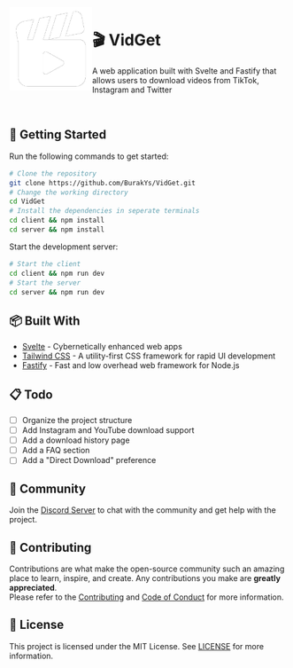 <img src="./server/public/icon.png" align="left" width="150" height="150" alt="VidGet Logo">

# 🎬 VidGet

A web application built with Svelte and Fastify that allows users to download videos from TikTok, Instagram and Twitter

<br />

## 🚀 Getting Started

Run the following commands to get started:

```bash
# Clone the repository
git clone https://github.com/BurakYs/VidGet.git
# Change the working directory
cd VidGet
# Install the dependencies in seperate terminals
cd client && npm install
cd server && npm install
```

Start the development server:

```bash
# Start the client
cd client && npm run dev
# Start the server
cd server && npm run dev
```

## 📦 Built With

- [Svelte](https://svelte.dev) - Cybernetically enhanced web apps
- [Tailwind CSS](https://tailwindcss.com) - A utility-first CSS framework for rapid UI development
- [Fastify](https://fastify.dev) - Fast and low overhead web framework for Node.js

## 📋 Todo

- [ ] Organize the project structure
- [ ] Add Instagram and YouTube download support
- [ ] Add a download history page
- [ ] Add a FAQ section
- [ ] Add a "Direct Download" preference

## 🤝 Community

Join the [Discord Server](https://discord.gg/z8aBnDa6Xa) to chat with the community and get help with the project.

## 📄 Contributing

Contributions are what make the open-source community such an amazing place to learn, inspire, and create. Any contributions you make are
**greatly appreciated**. \
Please refer to the [Contributing](.github/CONTRIBUTING.md) and [Code of Conduct](.github/CODE_OF_CONDUCT.md) for more information.

## 📝 License

This project is licensed under the MIT License. See [LICENSE](./LICENSE) for more information.